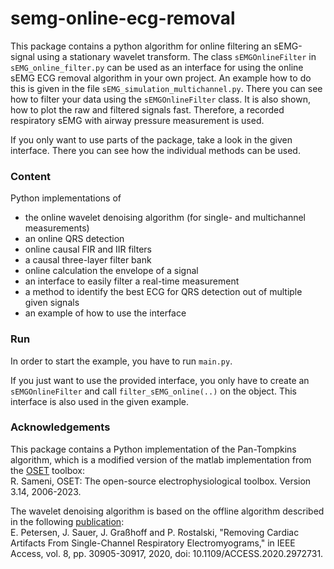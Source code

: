# semg-online-ecg-removal

This package contains a python algorithm for online filtering an sEMG-signal using a stationary wavelet transform.
The class `sEMGOnlineFilter` in `sEMG_online_filter.py` can be used as an interface for using the online sEMG ECG removal algorithm in your own project.
An example how to do this is given in the file `sEMG_simulation_multichannel.py`. There you can see how to filter your data using the `sEMGOnlineFilter` class.
It is also shown, how to plot the raw and filtered signals fast. Therefore, a recorded respiratory sEMG with airway pressure measurement is used.

If you only want to use parts of the package, take a look in the given interface. There you can see how the individual methods can be used.

### Content
Python implementations of
- the online wavelet denoising algorithm (for single- and multichannel measurements)
- an online QRS detection
- online causal FIR and IIR filters
- a causal three-layer filter bank
- online calculation the envelope of a signal
- an interface to easily filter a real-time measurement
- a method to identify the best ECG for QRS detection out of multiple given signals
- an example of how to use the interface

### Run
In order to start the example, you have to run `main.py`.

If you just want to use the provided interface, you only have to create an `sEMGOnlineFilter` and call `filter_sEMG_online(..)` on the object.
This interface is also used in the given example.

### Acknowledgements
This package contains a Python implementation of the Pan-Tompkins algorithm, which is a modified version of the matlab implementation from the
[OSET](https://github.com/alphanumericslab/OSET) toolbox:  
R. Sameni, OSET: The open-source electrophysiological toolbox. Version 3.14, 2006-2023.

The wavelet denoising algorithm is based on the offline algorithm described in the following [publication](https://ieeexplore.ieee.org/document/8988257):  
E. Petersen, J. Sauer, J. Graßhoff and P. Rostalski, "Removing Cardiac Artifacts From Single-Channel Respiratory Electromyograms," in IEEE Access, vol. 8, pp. 30905-30917, 2020, doi: 10.1109/ACCESS.2020.2972731. 